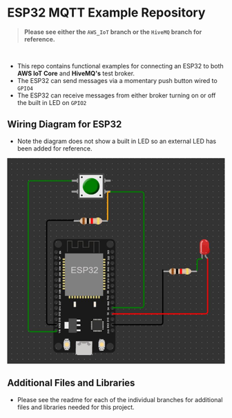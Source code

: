# ESP32 MQTT Example Repository

> **Please see either the `AWS_IoT` branch or the `HiveMQ` branch for reference.**

<br>

- This repo contains functional examples for connecting an ESP32 to both **AWS IoT Core** and **HiveMQ's** test broker.
- The ESP32 can send messages via a momentary push button wired to `GPIO4`
- The ESP32 can receive messages from either broker turning on or off the built in LED on `GPIO2`


## Wiring Diagram for ESP32

- Note the diagram does not show a built in LED so an external LED has been added for reference.

![ESP32](./resources/ESP32.JPG)

## Additional Files and Libraries

- Please see the readme for each of the individual branches for additional files and libraries needed for this project.